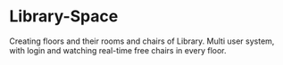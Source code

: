 # Library-Space
Creating floors and their rooms and chairs of Library. Multi user system, with login and watching real-time free chairs in every floor.
